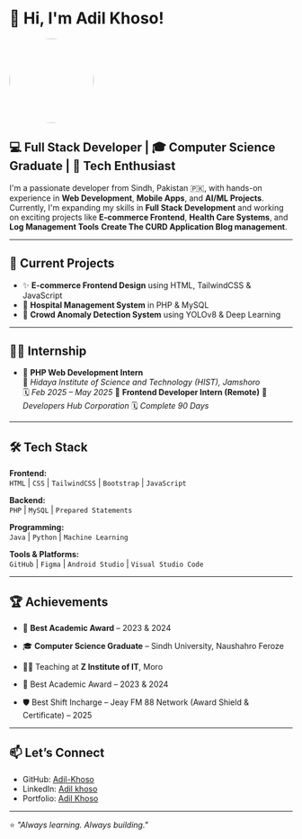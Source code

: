 # 👋 Hi, I'm Adil Khoso!

<img src="https://github.com/Adil-Khoso/Adil-Khoso/blob/main/adil-khoso.jpg" width="150" style="border-radius: 50%;" />


## 💻 Full Stack Developer | 🎓 Computer Science Graduate | 🧠 Tech Enthusiast

I'm a passionate developer from Sindh, Pakistan 🇵🇰, with hands-on experience in **Web Development**, **Mobile Apps**, and **AI/ML Projects**. Currently, I'm expanding my skills in **Full Stack Development** and working on exciting projects like **E-commerce Frontend**, **Health Care Systems**, and **Log Management Tools** **Create The CURD Application Blog management**.

---

## 🚀 Current Projects

- ✨ **E-commerce Frontend Design** using HTML, TailwindCSS & JavaScript  
- 🏥 **Hospital Management System** in PHP & MySQL  
- 🧠 **Crowd Anomaly Detection System** using YOLOv8 & Deep Learning

---

## 🧑‍💻 Internship

- 💼 **PHP Web Development Intern**  
  📍 *Hidaya Institute of Science and Technology (HIST), Jamshoro*  
  🗓️ *Feb 2025 – May 2025*
  💼 **Frontend Developer Intern (Remote)**
  🏢 *Developers Hub Corporation*
  🗓️ *Complete 90 Days*

---

## 🛠️ Tech Stack

**Frontend:**  
`HTML` | `CSS` | `TailwindCSS` | `Bootstrap` | `JavaScript`

**Backend:**  
`PHP` | `MySQL` | `Prepared Statements`

**Programming:**  
`Java` | `Python` | `Machine Learning`

**Tools & Platforms:**  
`GitHub` | `Figma` | `Android Studio` | `Visual Studio Code`

---

## 🏆 Achievements

- 🥇 **Best Academic Award** – 2023 & 2024  
- 🎓 **Computer Science Graduate** – Sindh University, Naushahro Feroze  
- 👨‍🏫 Teaching at **Z Institute of IT**, Moro

- 🥇 Best Academic Award – 2023 & 2024
- 🛡️ Best Shift Incharge – Jeay FM 88 Network (Award Shield & Certificate) – 2025

---

## 📫 Let’s Connect

- GitHub: [Adil-Khoso](https://github.com/aadil844)
- LinkedIn: [Adil khoso](https://www.linkedin.com/in/adil-khoso/)
- Portfolio: [Adil Khoso](https://adil-weld.vercel.app/)

---

⭐ _"Always learning. Always building."_
